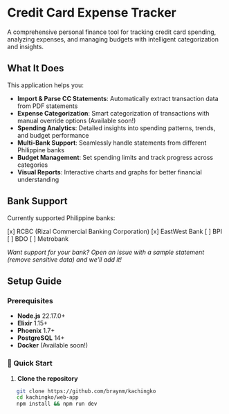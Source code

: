 # Credit Card Expense Tracker

A comprehensive personal finance tool for tracking credit card spending, analyzing expenses, and managing budgets with intelligent categorization and insights.

## What It Does

This application helps you:

- **Import & Parse CC Statements**: Automatically extract transaction data from PDF statements
- **Expense Categorization**: Smart categorization of transactions with manual override options (Available soon!)
- **Spending Analytics**: Detailed insights into spending patterns, trends, and budget performance
- **Multi-Bank Support**: Seamlessly handle statements from different Philippine banks
- **Budget Management**: Set spending limits and track progress across categories
- **Visual Reports**: Interactive charts and graphs for better financial understanding

## Bank Support

Currently supported Philippine banks:

[x] RCBC (Rizal Commercial Banking Corporation)
[x] EastWest Bank
[ ] BPI
[ ] BDO
[ ] Metrobank

*Want support for your bank? Open an issue with a sample statement (remove sensitive data) and we'll add it!*

## Setup Guide

### Prerequisites

- **Node.js** 22.17.0+
- **Elixir** 1.15+
- **Phoenix** 1.7+
- **PostgreSQL** 14+
- **Docker** (Available soon!)

### 🚀 Quick Start

1. **Clone the repository**
```bash
   git clone https://github.com/braynm/kachingko
   cd kachingko/web-app
   npm install && npm run dev
